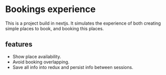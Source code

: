 # Bookings experience

This is a project build in nextjs. It simulates the experience of both creating simple places to book, and booking this places.

## features

- Show place availability.
- Avoid booking overlapping.
- Save all info into redux and persist info between sessions.
